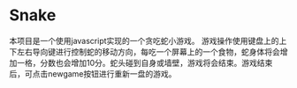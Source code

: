 # Snake
本项目是一个使用javascript实现的一个贪吃蛇小游戏。
  游戏操作使用键盘上的上下左右导向键进行控制蛇的移动方向，每吃一个屏幕上的一个食物，蛇身体将会增加一格，分数也会增加10分。蛇头碰到自身或墙壁，游戏将会结束。游戏结束后，可点击newgame按钮进行重新一盘的游戏。
